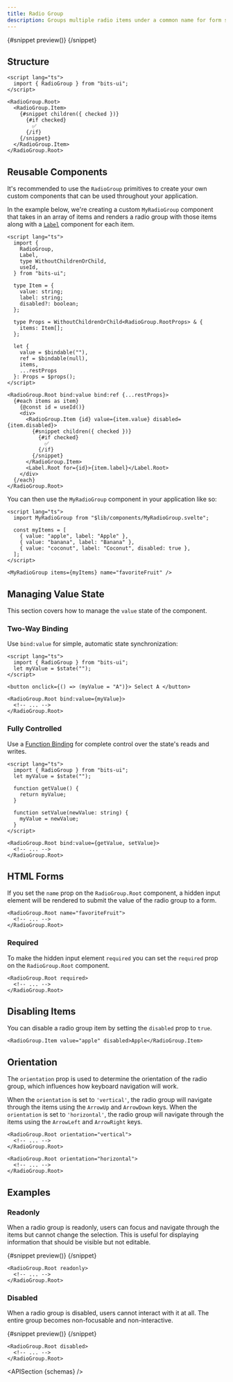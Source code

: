 ```yaml
---
title: Radio Group
description: Groups multiple radio items under a common name for form submission.
---
```


<script>
	import { APISection, ComponentPreview, RadioGroupDemo, RadioGroupDemoReadonly, RadioGroupDemoDisabled, Callout } from '$lib/components/index.js'
	let { schemas } = $props()
</script>

<ComponentPreview name="radio-group-demo" componentName="Radio Group" variant="preview">

{#snippet preview()}
<RadioGroupDemo />
{/snippet}

</ComponentPreview>

## Structure

```svelte
<script lang="ts">
  import { RadioGroup } from "bits-ui";
</script>

<RadioGroup.Root>
  <RadioGroup.Item>
    {#snippet children({ checked })}
      {#if checked}
        ✅
      {/if}
    {/snippet}
  </RadioGroup.Item>
</RadioGroup.Root>
```

## Reusable Components

It's recommended to use the `RadioGroup` primitives to create your own custom components that can be used throughout your application.

In the example below, we're creating a custom `MyRadioGroup` component that takes in an array of items and renders a radio group with those items along with a [`Label`](/docs/components/label) component for each item.

```svelte title="MyRadioGroup.svelte"
<script lang="ts">
  import {
    RadioGroup,
    Label,
    type WithoutChildrenOrChild,
    useId,
  } from "bits-ui";

  type Item = {
    value: string;
    label: string;
    disabled?: boolean;
  };

  type Props = WithoutChildrenOrChild<RadioGroup.RootProps> & {
    items: Item[];
  };

  let {
    value = $bindable(""),
    ref = $bindable(null),
    items,
    ...restProps
  }: Props = $props();
</script>

<RadioGroup.Root bind:value bind:ref {...restProps}>
  {#each items as item}
    {@const id = useId()}
    <div>
      <RadioGroup.Item {id} value={item.value} disabled={item.disabled}>
        {#snippet children({ checked })}
          {#if checked}
            ✅
          {/if}
        {/snippet}
      </RadioGroup.Item>
      <Label.Root for={id}>{item.label}</Label.Root>
    </div>
  {/each}
</RadioGroup.Root>
```

You can then use the `MyRadioGroup` component in your application like so:

```svelte title="+page.svelte"
<script lang="ts">
  import MyRadioGroup from "$lib/components/MyRadioGroup.svelte";

  const myItems = [
    { value: "apple", label: "Apple" },
    { value: "banana", label: "Banana" },
    { value: "coconut", label: "Coconut", disabled: true },
  ];
</script>

<MyRadioGroup items={myItems} name="favoriteFruit" />
```

## Managing Value State

This section covers how to manage the `value` state of the component.

### Two-Way Binding

Use `bind:value` for simple, automatic state synchronization:

```svelte
<script lang="ts">
  import { RadioGroup } from "bits-ui";
  let myValue = $state("");
</script>

<button onclick={() => (myValue = "A")}> Select A </button>

<RadioGroup.Root bind:value={myValue}>
  <!-- ... -->
</RadioGroup.Root>
```

### Fully Controlled

Use a [Function Binding](https://svelte.dev/docs/svelte/bind#Function-bindings) for complete control over the state's reads and writes.

```svelte
<script lang="ts">
  import { RadioGroup } from "bits-ui";
  let myValue = $state("");

  function getValue() {
    return myValue;
  }

  function setValue(newValue: string) {
    myValue = newValue;
  }
</script>

<RadioGroup.Root bind:value={getValue, setValue}>
  <!-- ... -->
</RadioGroup.Root>
```

## HTML Forms

If you set the `name` prop on the `RadioGroup.Root` component, a hidden input element will be rendered to submit the value of the radio group to a form.

```svelte /name="favoriteFruit"/
<RadioGroup.Root name="favoriteFruit">
  <!-- ... -->
</RadioGroup.Root>
```

### Required

To make the hidden input element `required` you can set the `required` prop on the `RadioGroup.Root` component.

```svelte /required/
<RadioGroup.Root required>
  <!-- ... -->
</RadioGroup.Root>
```

## Disabling Items

You can disable a radio group item by setting the `disabled` prop to `true`.

```svelte /disabled/
<RadioGroup.Item value="apple" disabled>Apple</RadioGroup.Item>
```

## Orientation

The `orientation` prop is used to determine the orientation of the radio group, which influences how keyboard navigation will work.

When the `orientation` is set to `'vertical'`, the radio group will navigate through the items using the `ArrowUp` and `ArrowDown` keys. When the `orientation` is set to `'horizontal'`, the radio group will navigate through the items using the `ArrowLeft` and `ArrowRight` keys.

```svelte /orientation="vertical"/ /orientation="horizontal"/
<RadioGroup.Root orientation="vertical">
  <!-- ... -->
</RadioGroup.Root>

<RadioGroup.Root orientation="horizontal">
  <!-- ... -->
</RadioGroup.Root>
```

## Examples

### Readonly

When a radio group is readonly, users can focus and navigate through the items but cannot change the selection. This is useful for displaying information that should be visible but not editable.

<ComponentPreview name="radio-group-demo-readonly" componentName="Radio Group Readonly" size="xs">

{#snippet preview()}
<RadioGroupDemoReadonly />
{/snippet}

</ComponentPreview>

```svelte /readonly/
<RadioGroup.Root readonly>
  <!-- ... -->
</RadioGroup.Root>
```

### Disabled

When a radio group is disabled, users cannot interact with it at all. The entire group becomes non-focusable and non-interactive.

<ComponentPreview name="radio-group-demo-disabled" componentName="Radio Group Disabled" size="xs">

{#snippet preview()}
<RadioGroupDemoDisabled />
{/snippet}

</ComponentPreview>

```svelte /disabled/
<RadioGroup.Root disabled>
  <!-- ... -->
</RadioGroup.Root>
```

<APISection {schemas} />

